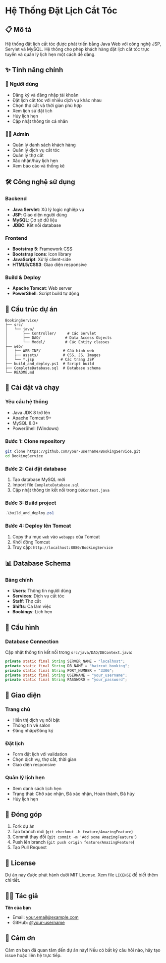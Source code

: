 # Hệ Thống Đặt Lịch Cắt Tóc

## 📋 Mô tả
Hệ thống đặt lịch cắt tóc được phát triển bằng Java Web với công nghệ JSP, Servlet và MySQL. Hệ thống cho phép khách hàng đặt lịch cắt tóc trực tuyến và quản lý lịch hẹn một cách dễ dàng.

## ✨ Tính năng chính

### 👤 Người dùng
- Đăng ký và đăng nhập tài khoản
- Đặt lịch cắt tóc với nhiều dịch vụ khác nhau
- Chọn thợ cắt và thời gian phù hợp
- Xem lịch sử đặt lịch
- Hủy lịch hẹn
- Cập nhật thông tin cá nhân

### 👨‍💼 Admin
- Quản lý danh sách khách hàng
- Quản lý dịch vụ cắt tóc
- Quản lý thợ cắt
- Xác nhận/hủy lịch hẹn
- Xem báo cáo và thống kê

## 🛠️ Công nghệ sử dụng

### Backend
- **Java Servlet**: Xử lý logic nghiệp vụ
- **JSP**: Giao diện người dùng
- **MySQL**: Cơ sở dữ liệu
- **JDBC**: Kết nối database

### Frontend
- **Bootstrap 5**: Framework CSS
- **Bootstrap Icons**: Icon library
- **JavaScript**: Xử lý client-side
- **HTML5/CSS3**: Giao diện responsive

### Build & Deploy
- **Apache Tomcat**: Web server
- **PowerShell**: Script build tự động

## 📁 Cấu trúc dự án

```
BookingService/
├── src/
│   └── java/
│       ├── Controller/     # Các Servlet
│       ├── DAO/           # Data Access Objects
│       └── Model/         # Các Entity classes
├── web/
│   ├── WEB-INF/          # Cấu hình web
│   ├── assets/           # CSS, JS, Images
│   └── *.jsp            # Các trang JSP
├── build_and_deploy.ps1  # Script build
├── CompleteDatabase.sql  # Database schema
└── README.md
```

## 🚀 Cài đặt và chạy

### Yêu cầu hệ thống
- Java JDK 8 trở lên
- Apache Tomcat 9+
- MySQL 8.0+
- PowerShell (Windows)

### Bước 1: Clone repository
```bash
git clone https://github.com/your-username/BookingService.git
cd BookingService
```

### Bước 2: Cài đặt database
1. Tạo database MySQL mới
2. Import file `CompleteDatabase.sql`
3. Cập nhật thông tin kết nối trong `DBContext.java`

### Bước 3: Build project
```powershell
.\build_and_deploy.ps1
```

### Bước 4: Deploy lên Tomcat
1. Copy thư mục `web` vào `webapps` của Tomcat
2. Khởi động Tomcat
3. Truy cập: `http://localhost:8080/BookingService`

## 📊 Database Schema

### Bảng chính
- **Users**: Thông tin người dùng
- **Services**: Dịch vụ cắt tóc
- **Staff**: Thợ cắt
- **Shifts**: Ca làm việc
- **Bookings**: Lịch hẹn

## 🔧 Cấu hình

### Database Connection
Cập nhật thông tin kết nối trong `src/java/DAO/DBContext.java`:
```java
private static final String SERVER_NAME = "localhost";
private static final String DB_NAME = "haircut_booking";
private static final String PORT_NUMBER = "3306";
private static final String USERNAME = "your_username";
private static final String PASSWORD = "your_password";
```

## 📱 Giao diện

### Trang chủ
- Hiển thị dịch vụ nổi bật
- Thông tin về salon
- Đăng nhập/Đăng ký

### Đặt lịch
- Form đặt lịch với validation
- Chọn dịch vụ, thợ cắt, thời gian
- Giao diện responsive

### Quản lý lịch hẹn
- Xem danh sách lịch hẹn
- Trạng thái: Chờ xác nhận, Đã xác nhận, Hoàn thành, Đã hủy
- Hủy lịch hẹn

## 🤝 Đóng góp

1. Fork dự án
2. Tạo branch mới (`git checkout -b feature/AmazingFeature`)
3. Commit thay đổi (`git commit -m 'Add some AmazingFeature'`)
4. Push lên branch (`git push origin feature/AmazingFeature`)
5. Tạo Pull Request

## 📄 License

Dự án này được phát hành dưới MIT License. Xem file `LICENSE` để biết thêm chi tiết.

## 👨‍💻 Tác giả

**Tên của bạn**
- Email: your.email@example.com
- GitHub: [@your-username](https://github.com/your-username)

## 🙏 Cảm ơn

Cảm ơn bạn đã quan tâm đến dự án này! Nếu có bất kỳ câu hỏi nào, hãy tạo issue hoặc liên hệ trực tiếp. 